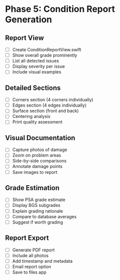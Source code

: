 # Phase 5: Condition Report Generation

## Report View
- [ ] Create ConditionReportView.swift
- [ ] Show overall grade prominently
- [ ] List all detected issues
- [ ] Display severity per issue
- [ ] Include visual examples

## Detailed Sections
- [ ] Corners section (4 corners individually)
- [ ] Edges section (4 edges individually)
- [ ] Surface section (front and back)
- [ ] Centering analysis
- [ ] Print quality assessment

## Visual Documentation
- [ ] Capture photos of damage
- [ ] Zoom on problem areas
- [ ] Side-by-side comparisons
- [ ] Annotate damage points
- [ ] Save images to report

## Grade Estimation
- [ ] Show PSA grade estimate
- [ ] Display BGS subgrades
- [ ] Explain grading rationale
- [ ] Compare to database averages
- [ ] Suggest if worth grading

## Report Export
- [ ] Generate PDF report
- [ ] Include all photos
- [ ] Add timestamp and metadata
- [ ] Email report option
- [ ] Save to files app